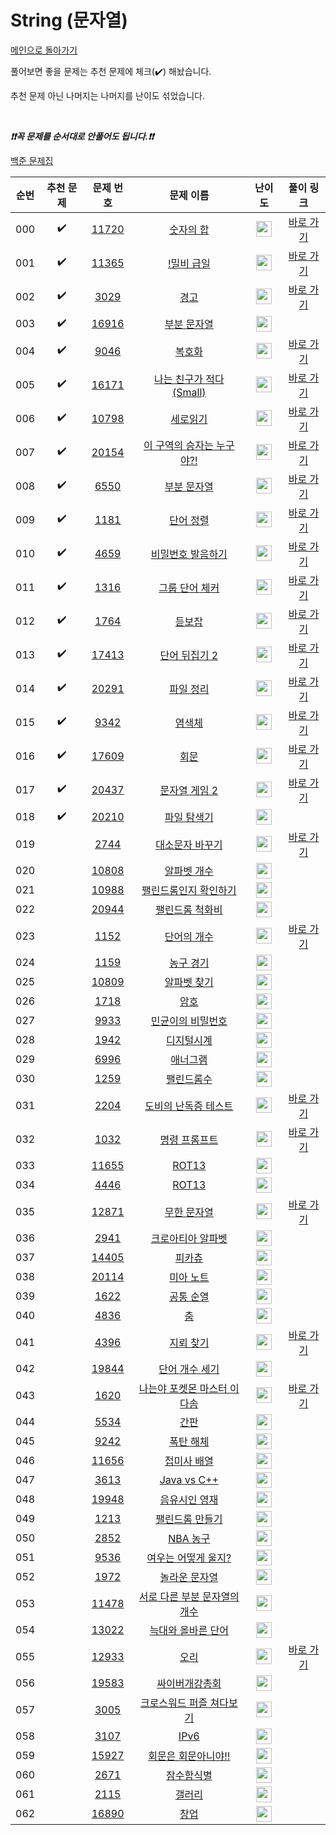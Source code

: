 # String (문자열)

[메인으로 돌아가기](https://github.com/tony9402/baekjoon)

풀어보면 좋을 문제는 추천 문제에 체크(:heavy_check_mark:) 해놨습니다.

추천 문제 아닌 나머지는 나머지를 난이도 섞었습니다.

<br>

***❗️❗️꼭 문제를 순서대로 안풀어도 됩니다.❗️❗️***

[백준 문제집](https://www.acmicpc.net/workbook/view/7276)


|순번|추천 문제|문제 번호|문제 이름|난이도|풀이 링크|
|:--:|:--:|:--:|:--:|:--:|:--:|
|000|:heavy_check_mark:|<a href="https://www.acmicpc.net/problem/11720" target="_blank">11720</a>|<a href="https://www.acmicpc.net/problem/11720" target="_blank">숫자의 합</a>|<img height="25px" width="25px" src="https://static.solved.ac/tier_small/2.svg"/>|<a href="https://github.com/tony9402/algorithm-solutions/tree/main/solutions/baekjoon/11720" target="_blank">바로 가기</a>|
|001|:heavy_check_mark:|<a href="https://www.acmicpc.net/problem/11365" target="_blank">11365</a>|<a href="https://www.acmicpc.net/problem/11365" target="_blank">!밀비 급일</a>|<img height="25px" width="25px" src="https://static.solved.ac/tier_small/2.svg"/>|<a href="https://github.com/tony9402/algorithm-solutions/tree/main/solutions/baekjoon/11365" target="_blank">바로 가기</a>|
|002|:heavy_check_mark:|<a href="https://www.acmicpc.net/problem/3029" target="_blank">3029</a>|<a href="https://www.acmicpc.net/problem/3029" target="_blank">경고</a>|<img height="25px" width="25px" src="https://static.solved.ac/tier_small/3.svg"/>|<a href="https://github.com/tony9402/algorithm-solutions/tree/main/solutions/baekjoon/3029" target="_blank">바로 가기</a>|
|003|:heavy_check_mark:|<a href="https://www.acmicpc.net/problem/16916" target="_blank">16916</a>|<a href="https://www.acmicpc.net/problem/16916" target="_blank">부분 문자열</a>|<img height="25px" width="25px" src="https://static.solved.ac/tier_small/4.svg"/>||
|004|:heavy_check_mark:|<a href="https://www.acmicpc.net/problem/9046" target="_blank">9046</a>|<a href="https://www.acmicpc.net/problem/9046" target="_blank">복호화</a>|<img height="25px" width="25px" src="https://static.solved.ac/tier_small/4.svg"/>|<a href="https://github.com/tony9402/algorithm-solutions/tree/main/solutions/baekjoon/9046" target="_blank">바로 가기</a>|
|005|:heavy_check_mark:|<a href="https://www.acmicpc.net/problem/16171" target="_blank">16171</a>|<a href="https://www.acmicpc.net/problem/16171" target="_blank">나는 친구가 적다 (Small)</a>|<img height="25px" width="25px" src="https://static.solved.ac/tier_small/4.svg"/>|<a href="https://github.com/tony9402/algorithm-solutions/tree/main/solutions/baekjoon/16171" target="_blank">바로 가기</a>|
|006|:heavy_check_mark:|<a href="https://www.acmicpc.net/problem/10798" target="_blank">10798</a>|<a href="https://www.acmicpc.net/problem/10798" target="_blank">세로읽기</a>|<img height="25px" width="25px" src="https://static.solved.ac/tier_small/5.svg"/>|<a href="https://github.com/tony9402/algorithm-solutions/tree/main/solutions/baekjoon/10798" target="_blank">바로 가기</a>|
|007|:heavy_check_mark:|<a href="https://www.acmicpc.net/problem/20154" target="_blank">20154</a>|<a href="https://www.acmicpc.net/problem/20154" target="_blank">이 구역의 승자는 누구야?!</a>|<img height="25px" width="25px" src="https://static.solved.ac/tier_small/5.svg"/>|<a href="https://github.com/tony9402/algorithm-solutions/tree/main/solutions/baekjoon/20154" target="_blank">바로 가기</a>|
|008|:heavy_check_mark:|<a href="https://www.acmicpc.net/problem/6550" target="_blank">6550</a>|<a href="https://www.acmicpc.net/problem/6550" target="_blank">부분 문자열</a>|<img height="25px" width="25px" src="https://static.solved.ac/tier_small/6.svg"/>|<a href="https://github.com/tony9402/algorithm-solutions/tree/main/solutions/baekjoon/6550" target="_blank">바로 가기</a>|
|009|:heavy_check_mark:|<a href="https://www.acmicpc.net/problem/1181" target="_blank">1181</a>|<a href="https://www.acmicpc.net/problem/1181" target="_blank">단어 정렬</a>|<img height="25px" width="25px" src="https://static.solved.ac/tier_small/6.svg"/>|<a href="https://github.com/tony9402/algorithm-solutions/tree/main/solutions/baekjoon/1181" target="_blank">바로 가기</a>|
|010|:heavy_check_mark:|<a href="https://www.acmicpc.net/problem/4659" target="_blank">4659</a>|<a href="https://www.acmicpc.net/problem/4659" target="_blank">비밀번호 발음하기</a>|<img height="25px" width="25px" src="https://static.solved.ac/tier_small/6.svg"/>|<a href="https://github.com/tony9402/algorithm-solutions/tree/main/solutions/baekjoon/4659" target="_blank">바로 가기</a>|
|011|:heavy_check_mark:|<a href="https://www.acmicpc.net/problem/1316" target="_blank">1316</a>|<a href="https://www.acmicpc.net/problem/1316" target="_blank">그룹 단어 체커</a>|<img height="25px" width="25px" src="https://static.solved.ac/tier_small/6.svg"/>|<a href="https://github.com/tony9402/algorithm-solutions/tree/main/solutions/baekjoon/1316" target="_blank">바로 가기</a>|
|012|:heavy_check_mark:|<a href="https://www.acmicpc.net/problem/1764" target="_blank">1764</a>|<a href="https://www.acmicpc.net/problem/1764" target="_blank">듣보잡</a>|<img height="25px" width="25px" src="https://static.solved.ac/tier_small/7.svg"/>|<a href="https://github.com/tony9402/algorithm-solutions/tree/main/solutions/baekjoon/1764" target="_blank">바로 가기</a>|
|013|:heavy_check_mark:|<a href="https://www.acmicpc.net/problem/17413" target="_blank">17413</a>|<a href="https://www.acmicpc.net/problem/17413" target="_blank">단어 뒤집기 2</a>|<img height="25px" width="25px" src="https://static.solved.ac/tier_small/8.svg"/>|<a href="https://github.com/tony9402/algorithm-solutions/tree/main/solutions/baekjoon/17413" target="_blank">바로 가기</a>|
|014|:heavy_check_mark:|<a href="https://www.acmicpc.net/problem/20291" target="_blank">20291</a>|<a href="https://www.acmicpc.net/problem/20291" target="_blank">파일 정리</a>|<img height="25px" width="25px" src="https://static.solved.ac/tier_small/8.svg"/>|<a href="https://github.com/tony9402/algorithm-solutions/tree/main/solutions/baekjoon/20291" target="_blank">바로 가기</a>|
|015|:heavy_check_mark:|<a href="https://www.acmicpc.net/problem/9342" target="_blank">9342</a>|<a href="https://www.acmicpc.net/problem/9342" target="_blank">염색체</a>|<img height="25px" width="25px" src="https://static.solved.ac/tier_small/8.svg"/>|<a href="https://github.com/tony9402/algorithm-solutions/tree/main/solutions/baekjoon/9342" target="_blank">바로 가기</a>|
|016|:heavy_check_mark:|<a href="https://www.acmicpc.net/problem/17609" target="_blank">17609</a>|<a href="https://www.acmicpc.net/problem/17609" target="_blank">회문</a>|<img height="25px" width="25px" src="https://static.solved.ac/tier_small/11.svg"/>|<a href="https://github.com/tony9402/algorithm-solutions/tree/main/solutions/baekjoon/17609" target="_blank">바로 가기</a>|
|017|:heavy_check_mark:|<a href="https://www.acmicpc.net/problem/20437" target="_blank">20437</a>|<a href="https://www.acmicpc.net/problem/20437" target="_blank">문자열 게임 2</a>|<img height="25px" width="25px" src="https://static.solved.ac/tier_small/11.svg"/>|<a href="https://github.com/tony9402/algorithm-solutions/tree/main/solutions/baekjoon/20437" target="_blank">바로 가기</a>|
|018|:heavy_check_mark:|<a href="https://www.acmicpc.net/problem/20210" target="_blank">20210</a>|<a href="https://www.acmicpc.net/problem/20210" target="_blank">파일 탐색기</a>|<img height="25px" width="25px" src="https://static.solved.ac/tier_small/13.svg"/>||
|019||<a href="https://www.acmicpc.net/problem/2744" target="_blank">2744</a>|<a href="https://www.acmicpc.net/problem/2744" target="_blank">대소문자 바꾸기</a>|<img height="25px" width="25px" src="https://static.solved.ac/tier_small/1.svg"/>|<a href="https://github.com/tony9402/algorithm-solutions/tree/main/solutions/baekjoon/2744" target="_blank">바로 가기</a>|
|020||<a href="https://www.acmicpc.net/problem/10808" target="_blank">10808</a>|<a href="https://www.acmicpc.net/problem/10808" target="_blank">알파벳 개수</a>|<img height="25px" width="25px" src="https://static.solved.ac/tier_small/2.svg"/>||
|021||<a href="https://www.acmicpc.net/problem/10988" target="_blank">10988</a>|<a href="https://www.acmicpc.net/problem/10988" target="_blank">팰린드롬인지 확인하기</a>|<img height="25px" width="25px" src="https://static.solved.ac/tier_small/3.svg"/>||
|022||<a href="https://www.acmicpc.net/problem/20944" target="_blank">20944</a>|<a href="https://www.acmicpc.net/problem/20944" target="_blank">팰린드롬 척화비</a>|<img height="25px" width="25px" src="https://static.solved.ac/tier_small/3.svg"/>||
|023||<a href="https://www.acmicpc.net/problem/1152" target="_blank">1152</a>|<a href="https://www.acmicpc.net/problem/1152" target="_blank">단어의 개수</a>|<img height="25px" width="25px" src="https://static.solved.ac/tier_small/4.svg"/>|<a href="https://github.com/tony9402/algorithm-solutions/tree/main/solutions/baekjoon/1152" target="_blank">바로 가기</a>|
|024||<a href="https://www.acmicpc.net/problem/1159" target="_blank">1159</a>|<a href="https://www.acmicpc.net/problem/1159" target="_blank">농구 경기</a>|<img height="25px" width="25px" src="https://static.solved.ac/tier_small/4.svg"/>||
|025||<a href="https://www.acmicpc.net/problem/10809" target="_blank">10809</a>|<a href="https://www.acmicpc.net/problem/10809" target="_blank">알파벳 찾기</a>|<img height="25px" width="25px" src="https://static.solved.ac/tier_small/4.svg"/>||
|026||<a href="https://www.acmicpc.net/problem/1718" target="_blank">1718</a>|<a href="https://www.acmicpc.net/problem/1718" target="_blank">암호</a>|<img height="25px" width="25px" src="https://static.solved.ac/tier_small/4.svg"/>||
|027||<a href="https://www.acmicpc.net/problem/9933" target="_blank">9933</a>|<a href="https://www.acmicpc.net/problem/9933" target="_blank">민균이의 비밀번호</a>|<img height="25px" width="25px" src="https://static.solved.ac/tier_small/5.svg"/>||
|028||<a href="https://www.acmicpc.net/problem/1942" target="_blank">1942</a>|<a href="https://www.acmicpc.net/problem/1942" target="_blank">디지털시계</a>|<img height="25px" width="25px" src="https://static.solved.ac/tier_small/5.svg"/>||
|029||<a href="https://www.acmicpc.net/problem/6996" target="_blank">6996</a>|<a href="https://www.acmicpc.net/problem/6996" target="_blank">애너그램</a>|<img height="25px" width="25px" src="https://static.solved.ac/tier_small/5.svg"/>||
|030||<a href="https://www.acmicpc.net/problem/1259" target="_blank">1259</a>|<a href="https://www.acmicpc.net/problem/1259" target="_blank">팰린드롬수</a>|<img height="25px" width="25px" src="https://static.solved.ac/tier_small/5.svg"/>||
|031||<a href="https://www.acmicpc.net/problem/2204" target="_blank">2204</a>|<a href="https://www.acmicpc.net/problem/2204" target="_blank">도비의 난독증 테스트</a>|<img height="25px" width="25px" src="https://static.solved.ac/tier_small/5.svg"/>|<a href="https://github.com/tony9402/algorithm-solutions/tree/main/solutions/baekjoon/2204" target="_blank">바로 가기</a>|
|032||<a href="https://www.acmicpc.net/problem/1032" target="_blank">1032</a>|<a href="https://www.acmicpc.net/problem/1032" target="_blank">명령 프롬프트</a>|<img height="25px" width="25px" src="https://static.solved.ac/tier_small/5.svg"/>|<a href="https://github.com/tony9402/algorithm-solutions/tree/main/solutions/baekjoon/1032" target="_blank">바로 가기</a>|
|033||<a href="https://www.acmicpc.net/problem/11655" target="_blank">11655</a>|<a href="https://www.acmicpc.net/problem/11655" target="_blank">ROT13</a>|<img height="25px" width="25px" src="https://static.solved.ac/tier_small/5.svg"/>||
|034||<a href="https://www.acmicpc.net/problem/4446" target="_blank">4446</a>|<a href="https://www.acmicpc.net/problem/4446" target="_blank">ROT13</a>|<img height="25px" width="25px" src="https://static.solved.ac/tier_small/6.svg"/>||
|035||<a href="https://www.acmicpc.net/problem/12871" target="_blank">12871</a>|<a href="https://www.acmicpc.net/problem/12871" target="_blank">무한 문자열</a>|<img height="25px" width="25px" src="https://static.solved.ac/tier_small/6.svg"/>|<a href="https://github.com/tony9402/algorithm-solutions/tree/main/solutions/baekjoon/12871" target="_blank">바로 가기</a>|
|036||<a href="https://www.acmicpc.net/problem/2941" target="_blank">2941</a>|<a href="https://www.acmicpc.net/problem/2941" target="_blank">크로아티아 알파벳</a>|<img height="25px" width="25px" src="https://static.solved.ac/tier_small/6.svg"/>||
|037||<a href="https://www.acmicpc.net/problem/14405" target="_blank">14405</a>|<a href="https://www.acmicpc.net/problem/14405" target="_blank">피카츄</a>|<img height="25px" width="25px" src="https://static.solved.ac/tier_small/6.svg"/>||
|038||<a href="https://www.acmicpc.net/problem/20114" target="_blank">20114</a>|<a href="https://www.acmicpc.net/problem/20114" target="_blank">미아 노트</a>|<img height="25px" width="25px" src="https://static.solved.ac/tier_small/6.svg"/>||
|039||<a href="https://www.acmicpc.net/problem/1622" target="_blank">1622</a>|<a href="https://www.acmicpc.net/problem/1622" target="_blank">공통 순열</a>|<img height="25px" width="25px" src="https://static.solved.ac/tier_small/7.svg"/>||
|040||<a href="https://www.acmicpc.net/problem/4836" target="_blank">4836</a>|<a href="https://www.acmicpc.net/problem/4836" target="_blank">춤</a>|<img height="25px" width="25px" src="https://static.solved.ac/tier_small/7.svg"/>||
|041||<a href="https://www.acmicpc.net/problem/4396" target="_blank">4396</a>|<a href="https://www.acmicpc.net/problem/4396" target="_blank">지뢰 찾기</a>|<img height="25px" width="25px" src="https://static.solved.ac/tier_small/7.svg"/>|<a href="https://github.com/tony9402/algorithm-solutions/tree/main/solutions/baekjoon/4396" target="_blank">바로 가기</a>|
|042||<a href="https://www.acmicpc.net/problem/19844" target="_blank">19844</a>|<a href="https://www.acmicpc.net/problem/19844" target="_blank">단어 개수 세기</a>|<img height="25px" width="25px" src="https://static.solved.ac/tier_small/7.svg"/>||
|043||<a href="https://www.acmicpc.net/problem/1620" target="_blank">1620</a>|<a href="https://www.acmicpc.net/problem/1620" target="_blank">나는야 포켓몬 마스터 이다솜</a>|<img height="25px" width="25px" src="https://static.solved.ac/tier_small/7.svg"/>|<a href="https://github.com/tony9402/algorithm-solutions/tree/main/solutions/baekjoon/1620" target="_blank">바로 가기</a>|
|044||<a href="https://www.acmicpc.net/problem/5534" target="_blank">5534</a>|<a href="https://www.acmicpc.net/problem/5534" target="_blank">간판</a>|<img height="25px" width="25px" src="https://static.solved.ac/tier_small/7.svg"/>||
|045||<a href="https://www.acmicpc.net/problem/9242" target="_blank">9242</a>|<a href="https://www.acmicpc.net/problem/9242" target="_blank">폭탄 해체</a>|<img height="25px" width="25px" src="https://static.solved.ac/tier_small/7.svg"/>||
|046||<a href="https://www.acmicpc.net/problem/11656" target="_blank">11656</a>|<a href="https://www.acmicpc.net/problem/11656" target="_blank">접미사 배열</a>|<img height="25px" width="25px" src="https://static.solved.ac/tier_small/7.svg"/>||
|047||<a href="https://www.acmicpc.net/problem/3613" target="_blank">3613</a>|<a href="https://www.acmicpc.net/problem/3613" target="_blank">Java vs C++</a>|<img height="25px" width="25px" src="https://static.solved.ac/tier_small/8.svg"/>||
|048||<a href="https://www.acmicpc.net/problem/19948" target="_blank">19948</a>|<a href="https://www.acmicpc.net/problem/19948" target="_blank">음유시인 영재</a>|<img height="25px" width="25px" src="https://static.solved.ac/tier_small/8.svg"/>||
|049||<a href="https://www.acmicpc.net/problem/1213" target="_blank">1213</a>|<a href="https://www.acmicpc.net/problem/1213" target="_blank">팰린드롬 만들기</a>|<img height="25px" width="25px" src="https://static.solved.ac/tier_small/8.svg"/>||
|050||<a href="https://www.acmicpc.net/problem/2852" target="_blank">2852</a>|<a href="https://www.acmicpc.net/problem/2852" target="_blank">NBA 농구</a>|<img height="25px" width="25px" src="https://static.solved.ac/tier_small/8.svg"/>||
|051||<a href="https://www.acmicpc.net/problem/9536" target="_blank">9536</a>|<a href="https://www.acmicpc.net/problem/9536" target="_blank">여우는 어떻게 울지?</a>|<img height="25px" width="25px" src="https://static.solved.ac/tier_small/8.svg"/>||
|052||<a href="https://www.acmicpc.net/problem/1972" target="_blank">1972</a>|<a href="https://www.acmicpc.net/problem/1972" target="_blank">놀라운 문자열</a>|<img height="25px" width="25px" src="https://static.solved.ac/tier_small/8.svg"/>||
|053||<a href="https://www.acmicpc.net/problem/11478" target="_blank">11478</a>|<a href="https://www.acmicpc.net/problem/11478" target="_blank">서로 다른 부분 문자열의 개수</a>|<img height="25px" width="25px" src="https://static.solved.ac/tier_small/8.svg"/>||
|054||<a href="https://www.acmicpc.net/problem/13022" target="_blank">13022</a>|<a href="https://www.acmicpc.net/problem/13022" target="_blank">늑대와 올바른 단어</a>|<img height="25px" width="25px" src="https://static.solved.ac/tier_small/9.svg"/>||
|055||<a href="https://www.acmicpc.net/problem/12933" target="_blank">12933</a>|<a href="https://www.acmicpc.net/problem/12933" target="_blank">오리</a>|<img height="25px" width="25px" src="https://static.solved.ac/tier_small/9.svg"/>|<a href="https://github.com/tony9402/algorithm-solutions/tree/main/solutions/baekjoon/12933" target="_blank">바로 가기</a>|
|056||<a href="https://www.acmicpc.net/problem/19583" target="_blank">19583</a>|<a href="https://www.acmicpc.net/problem/19583" target="_blank">싸이버개강총회</a>|<img height="25px" width="25px" src="https://static.solved.ac/tier_small/9.svg"/>||
|057||<a href="https://www.acmicpc.net/problem/3005" target="_blank">3005</a>|<a href="https://www.acmicpc.net/problem/3005" target="_blank">크로스워드 퍼즐 쳐다보기</a>|<img height="25px" width="25px" src="https://static.solved.ac/tier_small/9.svg"/>||
|058||<a href="https://www.acmicpc.net/problem/3107" target="_blank">3107</a>|<a href="https://www.acmicpc.net/problem/3107" target="_blank">IPv6</a>|<img height="25px" width="25px" src="https://static.solved.ac/tier_small/11.svg"/>||
|059||<a href="https://www.acmicpc.net/problem/15927" target="_blank">15927</a>|<a href="https://www.acmicpc.net/problem/15927" target="_blank">회문은 회문아니야!!</a>|<img height="25px" width="25px" src="https://static.solved.ac/tier_small/11.svg"/>||
|060||<a href="https://www.acmicpc.net/problem/2671" target="_blank">2671</a>|<a href="https://www.acmicpc.net/problem/2671" target="_blank">잠수함식별</a>|<img height="25px" width="25px" src="https://static.solved.ac/tier_small/11.svg"/>||
|061||<a href="https://www.acmicpc.net/problem/2115" target="_blank">2115</a>|<a href="https://www.acmicpc.net/problem/2115" target="_blank">갤러리</a>|<img height="25px" width="25px" src="https://static.solved.ac/tier_small/11.svg"/>||
|062||<a href="https://www.acmicpc.net/problem/16890" target="_blank">16890</a>|<a href="https://www.acmicpc.net/problem/16890" target="_blank">창업</a>|<img height="25px" width="25px" src="https://static.solved.ac/tier_small/15.svg"/>||